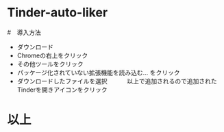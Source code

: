 # Tinder-auto-liker

#　導入方法

- ダウンロード
- Chromeの右上をクリック
- その他ツールをクリック
- パッケージ化されていない拡張機能を読み込む… をクリック
- ダウンロードしたファイルを選択　　　
以上で追加されるので追加されたTinderを開きアイコンをクリック　　　

# 以上
